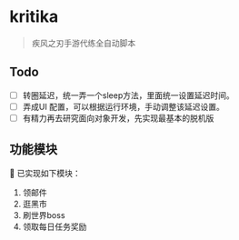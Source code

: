 # kritika

> 疾风之刃手游代练全自动脚本

## Todo

- [ ] 转圈延迟，统一弄一个sleep方法，里面统一设置延迟时间。
- [ ] 弄成UI 配置，可以根据运行环境，手动调整该延迟设置。
- [ ] 有精力再去研究面向对象开发，先实现最基本的脱机版

## 功能模块

🎉 已实现如下模块：

1. 领邮件
2. 逛黑市
3. 刷世界boss
4. 领取每日任务奖励
